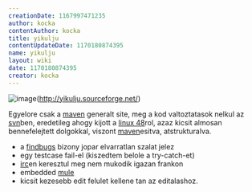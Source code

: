 ```yaml
---
creationDate: 1167997471235 
author: kocka 
contentAuthor: kocka 
title: yikulju 
contentUpdateDate: 1170180874395 
name: yikulju 
layout: wiki 
date: 1170180874395 
creator: kocka 
---
```

![image](http://www.jhacks.hu/space/yikulju/ribus_logo.jpg)(http://yikulju.sourceforge.net/)

Egyelore csak a [maven](maven.html) generalt site, meg a kod valtoztatasok nelkul az [svn](svn.html)ben, eredetileg ahogy kijott a [linux 48](Linux%2048.html)rol, azaz kicsit almosan bennefelejtett dolgokkal, viszont [maven](maven.html)esitva, atstrukturalva.

*   a [findbugs](findbugs.html) bizony jopar elvarratlan szalat jelez
*   egy testcase fail-el (kiszedtem belole a try-catch-et)
*   [irc](irc.html)en keresztul meg nem mukodik igazan frankon
*   embedded [mule](mule.html)
*   kicsit kezesebb edit felulet kellene tan az editalashoz.




